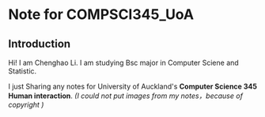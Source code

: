 # Note for COMPSCI345_UoA

## Introduction
Hi! 
I am Chenghao Li. I am studying Bsc major in Computer Sciene and Statistic. 

I just Sharing any notes for University of Auckland's **Computer Science 345 Human interaction**. *(I could not put images from my notes，because of copyright )*
